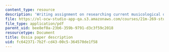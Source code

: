```yaml
---
content_type: resource
description: 'Writing assignment on researching current musicological database projects '
file: https://ol-ocw-studio-app-qa.s3.amazonaws.com/courses/21m-269-studies-in-western-music-history-quantitative-and-computational-approaches-to-music-history-spring-2012/fc6423717b2fcd4300c5364570de1f58_MIT21M_269S12_paper.pdf
file_type: application/pdf
parent_uid: bee8ef0a-23b6-359b-9791-d3c3f59c2018
resourcetype: Document
title: Ossia paper description
uid: fc642371-7b2f-cd43-00c5-364570de1f58
---
```

